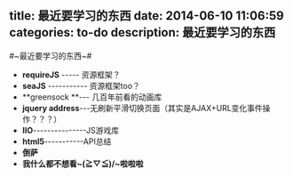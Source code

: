 title: 最近要学习的东西
date: 2014-06-10 11:06:59
categories: to-do
description: 最近要学习的东西
---

#~最近要学习的东西~#
- **requireJS** ----- 资源框架？
- **seaJS** ----------- 资源框架too？
- **greensock **--- 几百年前看的动画库
- **jquery address**---无刷新平滑切换页面（其实是AJAX+URL变化事件操作？？？）
- **IIO**---------------JS游戏库
- **html5**-----------API总结
- **倒萨**
- **我什么都不想看~\(≧▽≦)/~啦啦啦**
